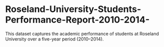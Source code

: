 # Roseland-University-Students-Performance-Report-2010-2014-
This dataset captures the academic performance of students at Roseland University over a five-year period (2010–2014).
